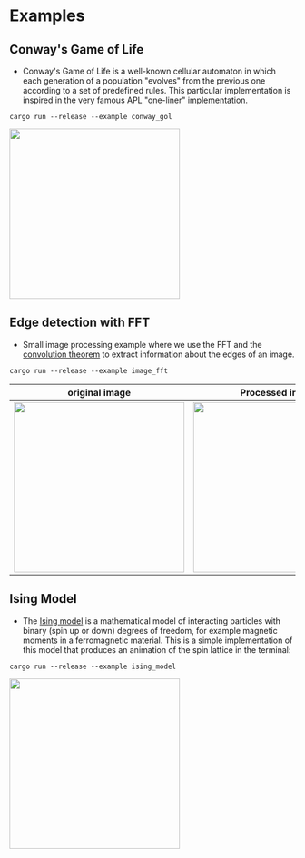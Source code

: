 # Examples

## Conway's Game of Life
- Conway's Game of Life is a well-known cellular automaton in which each generation of a population "evolves" from the previous one according to a set of predefined rules. This particular implementation is inspired in the very famous APL "one-liner" [implementation](https://aplwiki.com/wiki/Conway%27s_Game_of_Life).
```
cargo run --release --example conway_gol
```
<img src="https://github.com/JErnestoMtz/rapl/blob/main/graphics/gol.gif" width="300">

## Edge detection with FFT
- Small image processing example where we use the FFT and the [convolution theorem](https://en.wikipedia.org/wiki/Convolution_theorem) to extract information about the edges of an image.

```
cargo run --release --example image_fft
```

original image            |  Processed image
:-------------------------:|:-------------------------:
<img src="https://github.com/JErnestoMtz/rapl/blob/main/graphics/peppers.png" width="300"> |  <img src="https://github.com/JErnestoMtz/rapl/blob/main/graphics/pepper_edges.png" width="300">
## Ising Model
- The [Ising model](https://en.wikipedia.org/wiki/Ising_model) is a mathematical model of interacting particles with binary (spin up or down) degrees of freedom, for example magnetic moments in a ferromagnetic material. This is a simple implementation of this model that produces an animation of the spin lattice in the terminal:
```
cargo run --release --example ising_model
```
<img src="https://github.com/JErnestoMtz/rapl/blob/main/graphics/Ising.gif" width="300">
